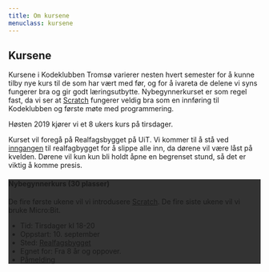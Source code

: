 ```yaml
---
title: Om kursene
menuclass: kursene
---
```

## Kursene

Kursene i Kodeklubben Tromsø varierer nesten hvert semester for å kunne tilby nye kurs til de som har vært med før,
og for å ivareta de delene vi syns fungerer bra og gir godt læringsutbytte. Nybegynnerkurset er som regel fast, da
vi ser at [Scratch](https://scratch.mit.edu) fungerer veldig bra som en innføring til Kodeklubben og første møte med programmering.

Høsten 2019 kjører vi et 8 ukers kurs på tirsdager.

Kurset vil foregå på Realfagsbygget på UiT. Vi kommer til å stå ved <a href="http://bit.ly/2EnaCC1">inngangen</a> til realfagbygget for å slippe alle inn, da dørene vil være låst på kvelden. Dørene vil kun kun bli holdt åpne en begrenset stund, så det er viktig å komme presis.

<div class="row">
    <div class="col-sm-6">
        <div class="card card-inverse" style="background-color: #333; border-color: #333;">
        <!-- img class="card-img-top" src="..." alt="Card image cap" -->
        <div class="card-block">
            <h4 class="card-title">Nybegynnerkurs (30 plasser)</h4>
            <p class="card-text">
            De fire første ukene vil vi introdusere <a href="https://scratch.mit.edu">Scratch</a>. De fire siste ukene vil vi bruke Micro:Bit.
            </p>
            <ul class="list-group list-group-flush">
            <li class="list-group-item">Tid: Tirsdager kl 18-20</li>
            <li class="list-group-item">Oppstart: 10. september</li>
            <li class="list-group-item">Sted: <a href="http://bit.ly/2ZMheDY">Realfagsbygget</a></li>
            <li class="list-group-item">Egnet for: Fra 8 år og oppover.</li>
            <li class="list-group-item"><a href="https://tinyurl.com/yxgpkpxf" target="_blank" class="btn btn-primary">Påmelding</a></li>
            </ul>
        </div>
        </div>
    </div>
</div>

